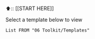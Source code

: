 
⬆️:: [[START HERE]]

Select a template below to view
```dataview
List FROM "06 Toolkit/Templates"
```

